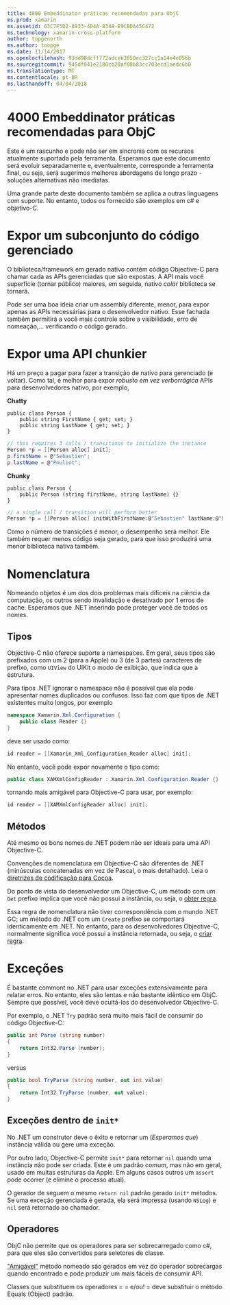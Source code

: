 ```yaml
---
title: 4000 Embeddinator práticas recomendadas para ObjC
ms.prod: xamarin
ms.assetid: 63C7F5D2-8933-4D4A-8348-E9CBDA45C472
ms.technology: xamarin-cross-platform
author: topgenorth
ms.author: toopge
ms.date: 11/14/2017
ms.openlocfilehash: 93dd98dcff772adceb3650ec327cc1a14e4e056b
ms.sourcegitcommit: 945df041e2180cb20af08b83cc703ecd1aedc6b0
ms.translationtype: MT
ms.contentlocale: pt-BR
ms.lasthandoff: 04/04/2018
---
```

# <a name="embeddinator-4000-best-practices-for-objc"></a>4000 Embeddinator práticas recomendadas para ObjC

Este é um rascunho e pode não ser em sincronia com os recursos atualmente suportada pela ferramenta. Esperamos que este documento será evoluir separadamente e, eventualmente, corresponde a ferramenta final, ou seja, será sugerimos melhores abordagens de longo prazo - soluções alternativas não imediatas.

Uma grande parte deste documento também se aplica a outras linguagens com suporte. No entanto, todos os fornecido são exemplos em c# e objetivo-C.


# <a name="exposing-a-subset-of-the-managed-code"></a>Expor um subconjunto do código gerenciado

O biblioteca/framework em gerado nativo contém código Objective-C para chamar cada as APIs gerenciadas que são expostas. A API mais você superfície (tornar público) maiores, em seguida, nativo _colar_ biblioteca se tornará.

Pode ser uma boa ideia criar um assembly diferente, menor, para expor apenas as APIs necessárias para o desenvolvedor nativo. Esse fachada também permitirá a você mais controle sobre a visibilidade, erro de nomeação,... verificando o código gerado.


# <a name="exposing-a-chunkier-api"></a>Expor uma API chunkier

Há um preço a pagar para fazer a transição de nativo para gerenciado (e voltar). Como tal, é melhor para expor _robusto em vez verborrágica_ APIs para desenvolvedores nativo, por exemplo,

**Chatty**
```
public class Person {
    public string FirstName { get; set; }
    public string LastName { get; set; }
}
```

```csharp
// this requires 3 calls / transitions to initialize the instance
Person *p = [[Person alloc] init];
p.firstName = @"Sebastien";
p.lastName = @"Pouliot";
```

**Chunky**
```
public class Person {
    public Person (string firstName, string lastName) {}
}
```

```csharp
// a single call / transition will perform better
Person *p = [[Person alloc] initWithFirstName:@"Sebastien" lastName:@"Pouliot"];
```

Como o número de transições é menor, o desempenho será melhor. Ele também requer menos código seja gerado, para que isso produzirá uma menor biblioteca nativa também.


# <a name="naming"></a>Nomenclatura

Nomeando objetos é um dos dois problemas mais difíceis na ciência da computação, os outros sendo invalidação e desativado por 1 erros de cache. Esperamos que .NET inserindo pode proteger você de todos os nomes.

## <a name="types"></a>Tipos

Objective-C não oferece suporte a namespaces. Em geral, seus tipos são prefixados com um 2 (para a Apple) ou 3 (de 3 partes) caracteres de prefixo, como `UIView` do UIKit o modo de exibição, que indica que a estrutura.

Para tipos .NET ignorar o namespace não é possível que ela pode apresentar nomes duplicados ou confusos. Isso faz com que tipos de .NET existentes muito longos, por exemplo

```csharp
namespace Xamarin.Xml.Configuration {
    public class Reader {}
}
```

deve ser usado como:

```csharp
id reader = [[Xamarin_Xml_Configuration_Reader alloc] init];
```

No entanto, você pode expor novamente o tipo como:

```csharp
public class XAMXmlConfigReader : Xamarin.Xml.Configuration.Reader {}
```

tornando mais amigável para Objective-C para usar, por exemplo:

```csharp
id reader = [[XAMXmlConfigReader alloc] init];
```

## <a name="methods"></a>Métodos

Até mesmo os bons nomes de .NET podem não ser ideais para uma API Objective-C.

Convenções de nomenclatura em Objective-C são diferentes de .NET (minúsculas concatenadas em vez de Pascal, o mais detalhado).
Leia o [diretrizes de codificação para Cocoa](https://developer.apple.com/library/content/documentation/Cocoa/Conceptual/CodingGuidelines/Articles/NamingMethods.html#//apple_ref/doc/uid/20001282-BCIGIJJF).

Do ponto de vista do desenvolvedor um Objective-C, um método com um `Get` prefixo implica que você não possui a instância, ou seja, o [obter regra](https://developer.apple.com/library/content/documentation/CoreFoundation/Conceptual/CFMemoryMgmt/Concepts/Ownership.html#//apple_ref/doc/uid/20001148-SW1).

Essa regra de nomenclatura não tiver correspondência com o mundo .NET GC; um método do .NET com um `Create` prefixo se comportará identicamente em .NET. No entanto, para os desenvolvedores Objective-C, normalmente significa você possui a instância retornada, ou seja, o [criar regra](https://developer.apple.com/library/content/documentation/CoreFoundation/Conceptual/CFMemoryMgmt/Concepts/Ownership.html#//apple_ref/doc/uid/20001148-103029).

# <a name="exceptions"></a>Exceções

É bastante commont no .NET para usar exceções extensivamente para relatar erros. No entanto, eles são lentas e não bastante idêntico em ObjC. Sempre que possível, você deve ocultá-los do desenvolvedor Objective-C.

Por exemplo, o .NET `Try` padrão será muito mais fácil de consumir do código Objective-C:

```csharp
public int Parse (string number)
{
    return Int32.Parse (number);
}
```

versus

```csharp
public bool TryParse (string number, out int value)
{
    return Int32.TryParse (number, out value);
}
```

## <a name="exceptions-inside-init"></a>Exceções dentro de `init*`

No .NET um construtor deve o êxito e retornar um (_Esperamos que_) instância válida ou gere uma exceção.

Por outro lado, Objective-C permite `init*` para retornar `nil` quando uma instância não pode ser criada. Este é um padrão comum, mas não em geral, usado em muitas estruturas da Apple. Em alguns casos outros um `assert` pode ocorrer (e elimine o processo atual).

O gerador de seguem o mesmo `return nil` padrão gerado `init*` métodos. Se uma exceção gerenciada é gerada, ela será impressa (usando `NSLog`) e `nil` será retornado ao chamador.

## <a name="operators"></a>Operadores

ObjC não permite que os operadores para ser sobrecarregado como c#, para que eles são convertidos para seletores de classe.

["Amigável"](https://msdn.microsoft.com/en-us/library/ms229032(v=vs.110).aspx) método nomeado são gerados em vez do operador sobrecargas quando encontrado e pode produzir um mais fáceis de consumir API.

Classes que substituem os operadores = = e/ou! = deve substituir o método Equals (Object) padrão.
